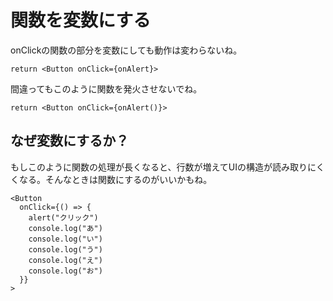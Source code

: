 # 関数を変数にする

onClickの関数の部分を変数にしても動作は変わらないね。

```htmlbars
return <Button onClick={onAlert}>
```

間違ってもこのように関数を発火させないでね。

```htmlbars
return <Button onClick={onAlert()}>
```

## なぜ変数にするか？

もしこのように関数の処理が長くなると、行数が増えてUIの構造が読み取りにくくなる。そんなときは関数にするのがいいかもね。

```htmlbars
<Button
  onClick={() => {
    alert("クリック")
    console.log("あ")
    console.log("い")
    console.log("う")
    console.log("え")
    console.log("お")
  }}
>
```
